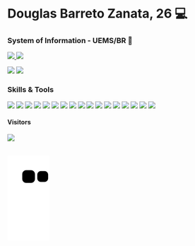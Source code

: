 # Douglas Barreto Zanata, 26 💻
<h3>System of Information - UEMS/BR 📌</h3>

 <div>
  <a href="https://github.com/ttiozinho00">
  <img height="180em" src="https://github-readme-stats.vercel.app/api?username=ttiozinho00&show_icons=true&theme=dracula&include_all_commits=true&count_private=true"/>
  <img height="180em" src="https://github-readme-stats.vercel.app/api/top-langs/?username=ttiozinho00&layout=compact&langs_count=16&theme=midnight-purple"/>
<div>

<a href="https://www.linkedin.com/in/douglas-zanata-20a355147//" target="_blank"><img src="https://img.shields.io/badge/-LinkedIn-%230077B5?style=for-the-badge&logo=linkedin&logoColor=white" target="_blank"></a> 
 <a href="https://www.instagram.com/douglasbarretozanata" target="_blank"><img src="https://img.shields.io/badge/-Instagram-%23E4405F?style=for-the-badge&logo=instagram&logoColor=white" target="_blank"></a>
 
 
 ### Skills & Tools
 
<code><img height="20" src="https://cdn.jsdelivr.net/gh/hacker-c/Picture-Bed@main/icons/html5.png"></code>
<code><img height="20" src="https://cdn.jsdelivr.net/gh/hacker-c/Picture-Bed@main/icons/css3.png"></code>
<code><img height="20" src="https://cdn.jsdelivr.net/gh/hacker-c/Picture-Bed@main/icons/javascript.png"></code>
<code><img height="20" src="https://cdn.jsdelivr.net/gh/hacker-c/Picture-Bed@main/icons/node-js.png"></code>
<code><img height="20" src="https://cdn.jsdelivr.net/gh/hacker-c/Picture-Bed@main/icons/vuejs.png"></code>
<code><img height="20" src="https://cdn.jsdelivr.net/gh/hacker-c/Picture-Bed@main/icons/vs-code.png"></code>
<code><img height="20" src="https://cdn.jsdelivr.net/gh/hacker-c/Picture-Bed@main/icons/terminal1.png"></code>
<code><img height="20" src="https://cdn.jsdelivr.net/gh/hacker-c/Picture-Bed@main/icons/git.png"></code>
<code><img height="20" src="https://cdn.jsdelivr.net/gh/hacker-c/Picture-Bed@main/icons/ubuntu.png"></code>
<code><img height="20" src="https://img.shields.io/badge/Windows-0078D6?style=for-the-badge&logo=windows&logoColor=white"></code>
<code><img height="20" src="https://img.shields.io/badge/Java-ED8B00?style=for-the-badge&logo=java&logoColor=white"></code>
<code><img height="20" src="https://img.shields.io/badge/React-20232A?style=for-the-badge&logo=react&logoColor=61DAFB"></code>
<code><img height="20" src="https://img.shields.io/badge/PHP-777BB4?style=for-the-badge&logo=php&logoColor=white"></code>
<code><img height="20" src="https://img.shields.io/badge/C%2B%2B-00599C?style=for-the-badge&logo=c%2B%2B&logoColor=white"></code>
<code><img height="20" src="https://img.shields.io/badge/C-00599C?style=for-the-badge&logo=c&logoColor=white"></code>
<code><img height="20" src="https://img.shields.io/badge/Python-14354C?style=for-the-badge&logo=python&logoColor=white"></code>
<code><img height="20" src="https://img.shields.io/badge/TypeScript-007ACC?style=for-the-badge&logo=typescript&logoColor=white"></code>
 
 #### Visitors

<img src="https://profile-counter.glitch.me/Hacker-C/count.svg">
 
 ##
 
 
   
  ![Snake animation](https://github.com/rafaballerini/rafaballerini/blob/output/github-contribution-grid-snake.svg)
